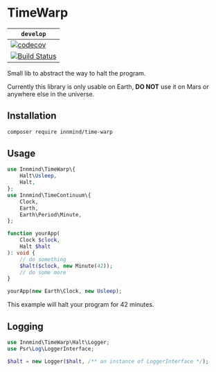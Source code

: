 # TimeWarp

| `develop` |
|-----------|
| [![codecov](https://codecov.io/gh/Innmind/TimeWarp/branch/develop/graph/badge.svg)](https://codecov.io/gh/Innmind/TimeWarp) |
| [![Build Status](https://github.com/Innmind/TimeWarp/workflows/CI/badge.svg)](https://github.com/Innmind/TimeWarp/actions?query=workflow%3ACI) |

Small lib to abstract the way to halt the program.

Currently this library is only usable on Earth, **DO NOT** use it on Mars or anywhere else in the universe.

## Installation

```sh
composer require innmind/time-warp
```

## Usage

```php
use Innmind\TimeWarp\{
    Halt\Usleep,
    Halt,
};
use Innmind\TimeContinuum\{
    Clock,
    Earth,
    Earth\Period\Minute,
};

function yourApp(
    Clock $clock,
    Halt $halt
): void {
    // do something
    $halt($clock, new Minute(42));
    // do some more
}

yourApp(new Earth\Clock, new Usleep);
```

This example will halt your program for 42 minutes.

## Logging

```php
use Innmind\TimeWarp\Halt\Logger;
use Psr\Log\LoggerInterface;

$halt = new Logger($halt, /** an instance of LoggerInterface */);
```
